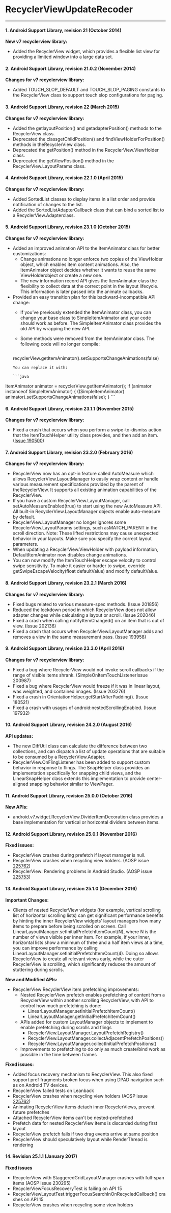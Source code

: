 # RecyclerViewUpdateRecoder
---
#### 1. Android Support Library, revision 21 (October 2014) 
**New v7 recyclerview library:**

- Added the RecyclerView widget, which provides a flexible list view for providing a limited window into a large data set.

#### 2. Android Support Library, revision 21.0.2 (November 2014)
**Changes for v7 recyclerview library:**

- Added TOUCH_SLOP_DEFAULT and TOUCH_SLOP_PAGING constants to the RecyclerView class to support touch slop configurations for paging.

#### 3. Android Support Library, revision 22 (March 2015)
**Changes for v7 recyclerview library:**

- Added the getlayoutPosition() and getadapterPosition() methods to the RecyclerView class.
- Deprecated the classgetChildPosition() and findViewHolderForPosition() methods in theRecyclerView class.
- Deprecated the getPosition() method in the RecyclerView.ViewHolder class.
- Deprecated the getViewPosition() method in the RecyclerView.LayoutParams class.

#### 4. Android Support Library, revision 22.1.0 (April 2015)
**Changes for v7 recyclerview library:**

- Added SortedList classes to display items in a list order and provide notification of changes to the list.
- Added the SortedListAdapterCallback class that can bind a sorted list to a RecyclerView.Adapterclass.

#### 5. Android Support Library, revision 23.1.0 (October 2015)

**Changes for v7 recyclerview library:**

- Added an improved animation API to the ItemAnimator class for better customizations:
  - Change animations no longer enforce two copies of the ViewHolder object, which enables item content animations. Also, the ItemAnimator object decides whether it wants to reuse the same ViewHolderobject or create a new one.
  - The new information record API gives the ItemAnimator class the flexibility to collect data at the correct point in the layout lifecycle. This information is later passed into the animate callbacks.
- Provided an easy transition plan for this backward-incompatible API change:
  - If you’ve previously extended the ItemAnimator class, you can change your base class to SimpleItemAnimator and your code should work as before. The SimpleItemAnimator class provides the old API by wrapping the new API.
  - Some methods were removed from the ItemAnimator class. The following code will no longer compile:
    
    ```java
  recyclerView.getItemAnimator().setSupportsChangeAnimations(false)
    ```
    You can replace it with:

    ```java
ItemAnimator animator = recyclerView.getItemAnimator();
	if (animator instanceof SimpleItemAnimator) {
	   ((SimpleItemAnimator) animator).setSupportsChangeAnimations(false);
	}
    ```

#### 6. Android Support Library, revision 23.1.1 (November 2015)

**Changes for v7 recyclerview library:**

- Fixed a crash that occurs when you perform a swipe-to-dismiss action that the ItemTouchHelper utility class provides, and then add an item. ([Issue 190500](http://b.android.com/190500 "Issue 190500"))

#### 7. Android Support Library, revision 23.2.0 (February 2016)

**Changes for v7 recyclerview library:**

- RecyclerView now has an opt-in feature called AutoMeasure which allows RecyclerView.LayoutManager to easily wrap content or handle various measurement specifications provided by the parent of theRecyclerView. It supports all existing animation capabilities of the RecyclerView.
- If you have a custom RecyclerView.LayoutManager, call setAutoMeasureEnabled(true) to start using the new AutoMeasure API. All built-in RecyclerView.LayoutManager objects enable auto-measure by default.
- RecyclerView.LayoutManager no longer ignores some RecyclerView.LayoutParams settings, such asMATCH_PARENT in the scroll direction.
Note: These lifted restrictions may cause unexpected behavior in your layouts. Make sure you specify the correct layout parameters.
- When updating a RecyclerView.ViewHolder with payload information, DefaultItemAnimator now disables change animations.
- You can now modify the ItemTouchHelper escape velocity to control swipe sensitivity. To make it easier or harder to swipe, override getSwipeEscapeVelocity(float defaultValue) and modify defaultValue.

#### 8. Android Support Library, revision 23.2.1 (March 2016)

**Changes for v7 recyclerview library:**

- Fixed bugs related to various measure-spec methods. (Issue 201856)
- Reduced the lockdown period in which RecyclerView does not allow adapter changes while calculating a layout or scroll. (Issue 202046)
- Fixed a crash when calling notifyItemChanged() on an item that is out of view. (Issue 202136)
- Fixed a crash that occurs when RecyclerView.LayoutManager adds and removes a view in the same measurement pass. (Issue 193958)

#### 9. Android Support Library, revision 23.3.0 (April 2016)

**Changes for v7 recyclerview library:**

- Fixed a bug where RecyclerView would not invoke scroll callbacks if the range of visible items shrank. (SimpleOnItemTouchListenerIssue 200987)
- Fixed a bug where RecyclerView would freeze if it was in linear layout, was weighted, and contained images. (Issue 203276)
- Fixed a crash in OrientationHelper.getStartAfterPadding(). (Issue 180521)
- Fixed a crash with usages of android:nestedScrollingEnabled. (Issue 197932)

#### 10. Android Support Library, revision 24.2.0 (August 2016)

**API updates:**

- The new DiffUtil class can calculate the difference between two collections, and can dispatch a list of update operations that are suitable to be consumed by a RecyclerView.Adapter.
- RecyclerView.OnFlingListener has been added to support custom behavior in response to flings. The SnapHelper class provides an implementation specifically for snapping child views, and the LinearSnapHelper class extends this implementation to provide center-aligned snapping behavior similar to ViewPager.

#### 11. Android Support Library, revision 25.0.0 (October 2016)

**New APIs:**

- android.v7.widget.RecyclerView.DividerItemDecoration class provides a base implementation for vertical or horizontal dividers between items.

#### 12. Android Support Library, revision 25.0.1 (November 2016)

**Fixed issues:**

- RecyclerView crashes during prefetch if layout manager is null.
- RecyclerView crashes when recycling view holders. (AOSP issue [225762](https://code.google.com/p/android/issues/detail?id=225762))
- RecyclerView: Rendering problems in Android Studio. (AOSP issue [225753](https://code.google.com/p/android/issues/detail?id=225753))

#### 13. Android Support Library, revision 25.1.0 (December 2016)

**Important Changes:**

- Clients of nested RecyclerView widgets (for example, vertical scrolling list of horizontal scrolling lists) can get significant performance benefits by hinting the inner RecyclerView widgets’ layout managers how many items to prepare before being scrolled on screen. Call LinearLayoutManager.setInitialPrefetchItemCount(N), where N is the number of views visible per inner item. For example, if your inner, horizontal lists show a minimum of three and a half item views at a time, you can improve performance by calling LinearLayoutManager.setInitialPrefetchItemCount(4). Doing so allows RecyclerView to create all relevant views early, while the outer RecyclerView is scrolling, which significantly reduces the amount of stuttering during scrolls.

**New and Modified APIs:**

- RecyclerView RecyclerView item prefetching improvements:
  - Nested RecyclerView prefetch enables prefetching of content from a RecyclerView within another scrolling RecyclerView, with API to control how much prefetching is done:
    - LinearLayoutManager.setInitialPrefetchItemCount()
    - LinearLayoutManager.getInitialPrefetchItemCount()
  - APIs added for custom LayoutManager objects to implement to enable prefetching during scrolls and flings
    - RecyclerView.LayoutManager.LayoutPrefetchRegistry()
    - RecyclerView.LayoutManager.collectAdjacentPrefetchPositions()
    - RecyclerView.LayoutManager.collectInitialPrefetchPositions()
  - Improvements to prefetching to do only as much create/bind work as possible in the time between frames

**Fixed issues:**

- Added focus recovery mechanism to RecyclerView. This also fixed support pref fragments broken focus when using DPAD navigation such as on Android TV devices.
- RecyclerView failed tests on Leanback
- RecyclerView crashes when recycling view holders (AOSP issue [225762](https://code.google.com/p/android/issues/detail?id=225762))
- Animating RecyclerView items detach inner RecyclerViews, prevent future prefetches
- Attached RecyclerView items can't be nested-prefetched
- Prefetch data for nested RecyclerView items is discarded during first layout
- RecyclerView prefetch fails if two drag events arrive at same position
- RecyclerView should speculatively layout while RenderThread is rendering

#### 14. Revision 25.1.1 (January 2017)

**Fixed issues**

- RecyclerView with StaggeredGridLayoutManager crashes with full-span items (AOSP issue 230295)
- RecyclerViewFocusRecoveryTest is failing on API 15
- RecyclerViewLayoutTest.triggerFocusSearchInOnRecycledCallback() crashes on API 15
- RecyclerView crashes when recycling some view holders